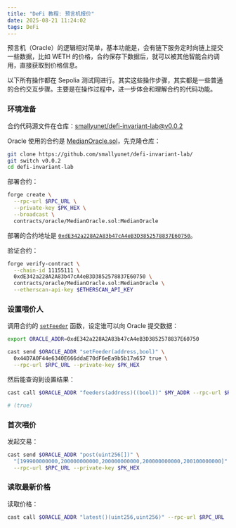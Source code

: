 ```yaml
---
title: "DeFi 教程: 预言机报价"
date: 2025-08-21 11:24:02
tags: DeFi
---
```


预言机（Oracle）的逻辑相对简单，基本功能是，会有链下服务定时向链上提交一些数据，比如 WETH 的价格，合约保存下数据后，就可以被其他智能合约调用，直接获取到价格信息。

以下所有操作都在 Sepolia 测试网进行。其实这些操作步骤，其实都是一些普通的合约交互步骤。主要是在操作过程中，进一步体会和理解合约的代码功能。

### 环境准备

合约代码源文件在仓库：[smallyunet/defi-invariant-lab@v0.0.2](https://github.com/smallyunet/defi-invariant-lab/tree/v0.0.2)

Oracle 使用的合约是 [MedianOracle.sol](https://github.com/smallyunet/defi-invariant-lab/blob/v0.0.2/contracts/oracle/MedianOracle.sol)，先克隆仓库：

```bash
git clone https://github.com/smallyunet/defi-invariant-lab/
git switch v0.0.2
cd defi-invariant-lab
```

部署合约：

```bash
forge create \
  --rpc-url $RPC_URL \
  --private-key $PK_HEX \
  --broadcast \
  contracts/oracle/MedianOracle.sol:MedianOracle
```

部署的合约地址是 [`0xdE342a228A2A83b47cA4eB3D3852578837E60750`](https://sepolia.etherscan.io/address/0xdE342a228A2A83b47cA4eB3D3852578837E60750)。

验证合约：

```bash
forge verify-contract \
  --chain-id 11155111 \
  0xdE342a228A2A83b47cA4eB3D3852578837E60750 \
  contracts/oracle/MedianOracle.sol:MedianOracle \
  --etherscan-api-key $ETHERSCAN_API_KEY
```

### 设置喂价人

调用合约的 [`setFeeder`](https://github.com/smallyunet/defi-invariant-lab/blob/v0.0.2/contracts/oracle/MedianOracle.sol#L14) 函数，设定谁可以向 Oracle 提交数据：

```bash
export ORACLE_ADDR=0xdE342a228A2A83b47cA4eB3D3852578837E60750

cast send $ORACLE_ADDR "setFeeder(address,bool)" \
  0x44D7A0F44e6340E666ddaE70dF6eEa9b5b17a657 true \
  --rpc-url $RPC_URL --private-key $PK_HEX
```

然后能查询到设置结果：

```bash
cast call $ORACLE_ADDR "feeders(address)((bool))" $MY_ADDR --rpc-url $RPC_URL

# (true)
```

### 首次喂价

发起交易：

```bash
cast send $ORACLE_ADDR "post(uint256[])" \
  "[199900000000,200000000000,200000000000,200000000000,200100000000]" \
  --rpc-url $RPC_URL --private-key $PK_HEX
```

### 读取最新价格

读取价格：

```bash
cast call $ORACLE_ADDR "latest()(uint256,uint256)" --rpc-url $RPC_URL
```


